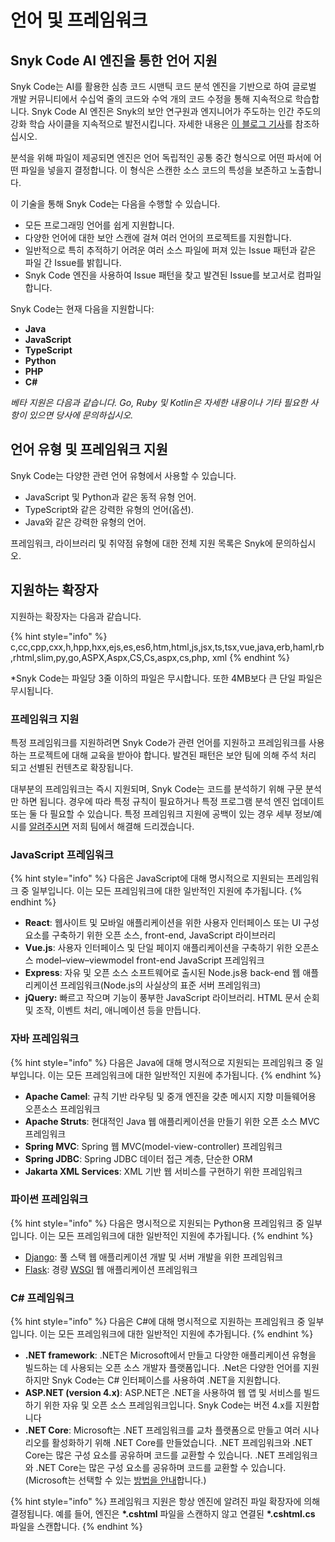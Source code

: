 # 언어 및 프레임워크

## Snyk Code AI 엔진을 통한 언어 지원

Snyk Code는 AI를 활용한 심층 코드 시맨틱 코드 분석 엔진을 기반으로 하여 글로벌 개발 커뮤니티에서 수십억 줄의 코드와 수억 개의 코드 수정을 통해 지속적으로 학습합니다. Snyk Code AI 엔진은 Snyk의 보안 연구원과 엔지니어가 주도하는 인간 주도의 강화 학습 사이클을 지속적으로 발전시킵니다. 자세한 내용은 [이 블로그 기사](https://snyk.io/blog/advanced-technologies-behind-snyk-code/)를 참조하십시오.

분석을 위해 파일이 제공되면 엔진은 언어 독립적인 공통 중간 형식으로 어떤 파서에 어떤 파일을 넣을지 결정합니다. 이 형식은 스캔한 소스 코드의 특성을 보존하고 노출합니다.

이 기술을 통해 Snyk Code는 다음을 수행할 수 있습니다.

* 모든 프로그래밍 언어를 쉽게 지원합니다.
* 다양한 언어에 대한 보안 스캔에 걸쳐 여러 언어의 프로젝트를 지원합니다.
* 일반적으로 특히 추적하기 어려운 여러 소스 파일에 퍼져 있는 Issue 패턴과 같은 파일 간 Issue를 밝힙니다.
* Snyk Code 엔진을 사용하여 Issue 패턴을 찾고 발견된 Issue를 보고서로 컴파일합니다.

Snyk Code는 현재 다음을 지원합니다:

* **Java**
* **JavaScript**
* **TypeScript**
* **Python**
* **PHP**
* **C#**

_베타 지원은 다음과 같습니다. Go, Ruby 및 Kotlin은 자세한 내용이나 기타 필요한 사항이 있으면 당사에 문의하십시오._

## 언어 유형 및 프레임워크 지원

Snyk Code는 다양한 관련 언어 유형에서 사용할 수 있습니다.

* JavaScript 및 Python과 같은 동적 유형 언어.
* TypeScript와 같은 강력한 유형의 언어(옵션).
* Java와 같은 강력한 유형의 언어.

프레임워크, 라이브러리 및 취약점 유형에 대한 전체 지원 목록은 Snyk에 문의하십시오.

## 지원하는 확장자

지원하는 확장자는 다음과 같습니다.

{% hint style="info" %}
c,cc,cpp,cxx,h,hpp,hxx,ejs,es,es6,htm,html,js,jsx,ts,tsx,vue,java,erb,haml,rb,rhtml,slim,py,go,ASPX,Aspx,CS,Cs,aspx,cs,php, xml
{% endhint %}

\*Snyk Code는 파일당 3줄 이하의 파일은 무시합니다. 또한 4MB보다 큰 단일 파일은 무시됩니다.

### 프레임워크 지원

특정 프레임워크를 지원하려면 Snyk Code가 관련 언어를 지원하고 프레임워크를 사용하는 프로젝트에 대해 교육을 받아야 합니다. 발견된 패턴은 보안 팀에 의해 주석 처리 되고 선별된 컨텐츠로 확장됩니다.

대부분의 프레임워크는 즉시 지원되며, Snyk Code는 코드를 분석하기 위해 구문 분석만 하면 됩니다. 경우에 따라 특정 규칙이 필요하거나 특정 프로그램 분석 엔진 업데이트 또는 둘 다 필요할 수 있습니다. 특정 프레임워크 지원에 공백이 있는 경우 세부 정보/예시를 [알려주시면](https://support.snyk.io/hc/en-us/requests/new) 저희 팀에서 해결해 드리겠습니다.

### JavaScript 프레임워크

{% hint style="info" %}
다음은 JavaScript에 대해 명시적으로 지원되는 프레임워크 중 일부입니다. 이는 모든 프레임워크에 대한 일반적인 지원에 추가됩니다.
{% endhint %}

* **React**: 웹사이트 및 모바일 애플리케이션을 위한 사용자 인터페이스 또는 UI 구성 요소를 구축하기 위한 오픈 소스, front-end, JavaScript 라이브러리
* **Vue.js**: 사용자 인터페이스 및 단일 페이지 애플리케이션을 구축하기 위한 오픈소스 model–view–viewmodel front-end JavaScript 프레임워크
* **Express**: 자유 및 오픈 소스 소프트웨어로 출시된 Node.js용 back-end 웹 애플리케이션 프레임워크(Node.js의 사실상의 표준 서버 프레임워크)
* **jQuery:** 빠르고 작으며 기능이 풍부한 JavaScript 라이브러리. HTML 문서 순회 및 조작, 이벤트 처리, 애니메이션 등을 만듭니다.

### 자바 프레임워크

{% hint style="info" %}
다음은 Java에 대해 명시적으로 지원되는 프레임워크 중 일부입니다. 이는 모든 프레임워크에 대한 일반적인 지원에 추가됩니다.
{% endhint %}

* **Apache Camel**: 규칙 기반 라우팅 및 중개 엔진을 갖춘 메시지 지향 미들웨어용 오픈소스 프레임워크
* **Apache Struts**: 현대적인 Java 웹 애플리케이션을 만들기 위한 오픈 소스 MVC 프레임워크
* **Spring MVC**: Spring 웹 MVC(model-view-controller) 프레임워크
* **Spring JDBC**: Spring JDBC 데이터 접근 계층, 단순한 ORM
* **Jakarta XML Services**: XML 기반 웹 서비스를 구현하기 위한 프레임워크

### 파이썬 프레임워크

{% hint style="info" %}
다음은 명시적으로 지원되는 Python용 프레임워크 중 일부입니다. 이는 모든 프레임워크에 대한 일반적인 지원에 추가됩니다.
{% endhint %}

* [Django](https://www.djangoproject.com): 풀 스택 웹 애플리케이션 개발 및 서버 개발을 위한 프레임워크
* [Flask](https://palletsprojects.com/p/flask/): 경량 [WSGI](https://wsgi.readthedocs.io) 웹 애플리케이션 프레임워크

### C# 프레임워크

{% hint style="info" %}
다음은 C#에 대해 명시적으로 지원하는 프레임워크 중 일부입니다. 이는 모든 프레임워크에 대한 일반적인 지원에 추가됩니다.
{% endhint %}

* **.NET framework**: .NET은 Microsoft에서 만들고 다양한 애플리케이션 유형을 빌드하는 데 사용되는 오픈 소스 개발자 플랫폼입니다. .Net은 다양한 언어를 지원하지만 Snyk Code는 C# 인터페이스를 사용하여 .NET을 지원합니다.
* **ASP.NET (version 4.x)**: ASP.NET은 .NET을 사용하여 웹 앱 및 서비스를 빌드하기 위한 자유 및 오픈 소스 프레임워크입니다. Snyk Code는 버전 4.x를 지원합니다
* **.NET Core**: Microsoft는 .NET 프레임워크를 교차 플랫폼으로 만들고 여러 시나리오를 활성화하기 위해 .NET Core를 만들었습니다. .NET 프레임워크와 .NET Core는 많은 구성 요소를 공유하며 코드를 교환할 수 있습니다. .NET 프레임워크와 .NET Core는 많은 구성 요소를 공유하며 코드를 교환할 수 있습니다. (Microsoft는 선택할 수 있는 [방법을 안내](https://docs.microsoft.com/en-us/dotnet/standard/choosing-core-framework-server)합니다.)

{% hint style="info" %}
프레임워크 지원은 항상 엔진에 알려진 파일 확장자에 의해 결정됩니다. 예를 들어, 엔진은 **\*.cshtml** 파일을 스캔하지 않고 연결된 **\*.cshtml.cs** 파일을 스캔합니다.
{% endhint %}
